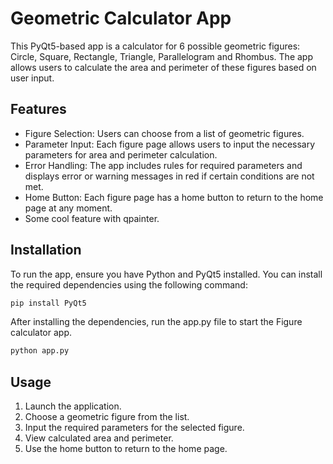 # Geometric Calculator App

This PyQt5-based app is a calculator for 6 possible geometric figures: Circle, Square, Rectangle, Triangle, Parallelogram and Rhombus. The app allows users to calculate the area and perimeter of these figures based on user input.

## Features
* Figure Selection: Users can choose from a list of geometric figures.
* Parameter Input: Each figure page allows users to input the necessary parameters for area and perimeter calculation.
* Error Handling: The app includes rules for required parameters and displays error or warning messages in red if certain conditions are not met.
* Home Button: Each figure page has a home button to return to the home page at any moment.
* Some cool feature with qpainter.
## Installation
To run the app, ensure you have Python and PyQt5 installed. You can install the required dependencies using the following command:

```py
pip install PyQt5
```
After installing the dependencies, run the app.py file to start the Figure calculator app.
```py
python app.py
```
## Usage
1. Launch the application.
2. Choose a geometric figure from the list.
3. Input the required parameters for the selected figure.
4. View calculated area and perimeter.
5. Use the home button to return to the home page.
